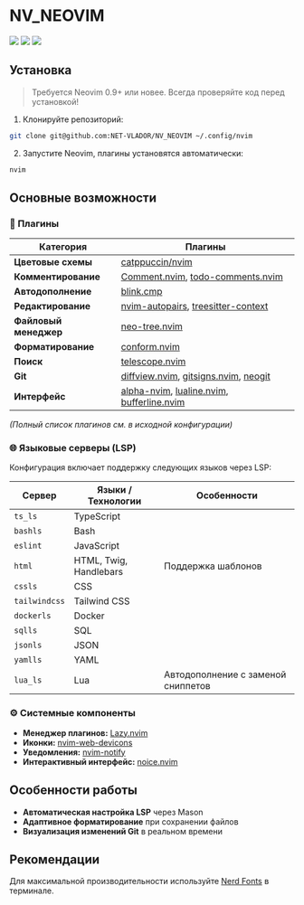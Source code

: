 # NV_NEOVIM

<a href="https://dotfyle.com/NET-VLADOR/nvneovim"><img src="https://dotfyle.com/NET-VLADOR/nvneovim/badges/plugins?style=for-the-badge" /></a>
<a href="https://dotfyle.com/NET-VLADOR/nvneovim"><img src="https://dotfyle.com/NET-VLADOR/nvneovim/badges/leaderkey?style=for-the-badge" /></a>
<a href="https://dotfyle.com/NET-VLADOR/nvneovim"><img src="https://dotfyle.com/NET-VLADOR/nvneovim/badges/plugin-manager?style=for-the-badge" /></a>

## Установка

> Требуется Neovim 0.9+ или новее. Всегда проверяйте код перед установкой!

1. Клонируйте репозиторий:
```sh
git clone git@github.com:NET-VLADOR/NV_NEOVIM ~/.config/nvim
```

2. Запустите Neovim, плагины установятся автоматически:
```sh
nvim
```

## Основные возможности

### 🎨 Плагины
| Категория          | Плагины                                                                 |
|--------------------|-------------------------------------------------------------------------|
| **Цветовые схемы** | [catppuccin/nvim](https://dotfyle.com/plugins/catppuccin/nvim)          |
| **Комментирование**| [Comment.nvim](https://dotfyle.com/plugins/numToStr/Comment.nvim), [todo-comments.nvim](https://dotfyle.com/plugins/folke/todo-comments.nvim) |
| **Автодополнение** | [blink.cmp](https://dotfyle.com/plugins/Saghen/blink.cmp)               |
| **Редактирование** | [nvim-autopairs](https://dotfyle.com/plugins/windwp/nvim-autopairs), [treesitter-context](https://dotfyle.com/plugins/nvim-treesitter/nvim-treesitter-context) |
| **Файловый менеджер** | [neo-tree.nvim](https://dotfyle.com/plugins/nvim-neo-tree/neo-tree.nvim) |
| **Форматирование** | [conform.nvim](https://dotfyle.com/plugins/stevearc/conform.nvim)       |
| **Поиск**          | [telescope.nvim](https://dotfyle.com/plugins/nvim-telescope/telescope.nvim) |
| **Git**            | [diffview.nvim](https://dotfyle.com/plugins/sindrets/diffview.nvim), [gitsigns.nvim](https://dotfyle.com/plugins/lewis6991/gitsigns.nvim), [neogit](https://dotfyle.com/plugins/NeogitOrg/neogit) |
| **Интерфейс**      | [alpha-nvim](https://dotfyle.com/plugins/goolord/alpha-nvim), [lualine.nvim](https://dotfyle.com/plugins/nvim-lualine/lualine.nvim), [bufferline.nvim](https://dotfyle.com/plugins/akinsho/bufferline.nvim) |

*(Полный список плагинов см. в исходной конфигурации)*

### 🌐 Языковые серверы (LSP)
Конфигурация включает поддержку следующих языков через LSP:

| Сервер         | Языки / Технологии                     | Особенности                                  |
|----------------|----------------------------------------|---------------------------------------------|
| `ts_ls`        | TypeScript                             |                                             |
| `bashls`       | Bash                                   |                                             |
| `eslint`       | JavaScript                             |                                             |
| `html`         | HTML, Twig, Handlebars                 | Поддержка шаблонов                          |
| `cssls`        | CSS                                    |                                             |
| `tailwindcss`  | Tailwind CSS                           |                                             |
| `dockerls`     | Docker                                 |                                             |
| `sqlls`        | SQL                                    |                                             |
| `jsonls`       | JSON                                   |                                             |
| `yamlls`       | YAML                                   |                                             |
| `lua_ls`       | Lua                                    | Автодополнение с заменой сниппетов          |

### ⚙️ Системные компоненты
- **Менеджер плагинов:** [Lazy.nvim](https://dotfyle.com/plugins/folke/lazy.nvim)
- **Иконки:** [nvim-web-devicons](https://dotfyle.com/plugins/nvim-tree/nvim-web-devicons)
- **Уведомления:** [nvim-notify](https://dotfyle.com/plugins/rcarriga/nvim-notify)
- **Интерактивный интерфейс:** [noice.nvim](https://dotfyle.com/plugins/folke/noice.nvim)

## Особенности работы
- **Автоматическая настройка LSP** через Mason
- **Адаптивное форматирование** при сохранении файлов
- **Визуализация изменений Git** в реальном времени

## Рекомендации
Для максимальной производительности используйте [Nerd Fonts](https://www.nerdfonts.com/) в терминале.
